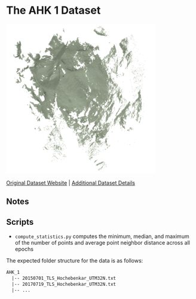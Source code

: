 # The AHK 1 Dataset

<img src="./../../images/AHK 1.png" width="400"/>

[Original Dataset Website](https://doi.org/10.1594/PANGAEA.902042) | [Additional Dataset Details](https://hpicgs.github.io/multi-temporal-point-cloud-datasets-survey/details/AHK_1)


## Notes


## Scripts
* `compute_statistics.py` computes the minimum, median, and maximum of the number of points and average point neighbor distance across all epochs

The expected folder structure for the data is as follows:

```
AHK_1
  |-- 20150701_TLS_Hochebenkar_UTM32N.txt
  |-- 20170719_TLS_Hochebenkar_UTM32N.txt
  |-- ...
```